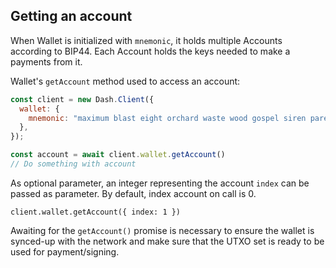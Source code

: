 ## Getting an account

When Wallet is initialized with `mnemonic`, it holds multiple Accounts according to BIP44. 
Each Account holds the keys needed to make a payments from it.

Wallet's `getAccount` method used to access an account:

```js
const client = new Dash.Client({
  wallet: {
    mnemonic: "maximum blast eight orchard waste wood gospel siren parent deer athlete impact",
  },
});

const account = await client.wallet.getAccount()
// Do something with account
```

As optional parameter, an integer representing the account `index` can be passed as parameter. By default, index account on call is 0.
```
client.wallet.getAccount({ index: 1 })
```

Awaiting for the `getAccount()` promise is necessary to ensure the wallet is synced-up with the network and make sure that the UTXO set is ready to be used for payment/signing.

